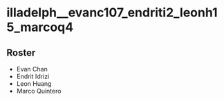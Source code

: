 # illadelph__evanc107_endriti2_leonh15_marcoq4

## Roster
* Evan Chan
* Endrit Idrizi
* Leon Huang
* Marco Quintero
